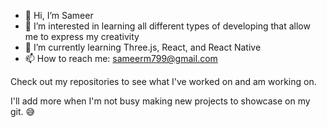 - 👋 Hi, I’m Sameer
- 👀 I’m interested in learning all different types of developing that allow me to express my creativity
- 🌱 I’m currently learning Three.js, React, and React Native
- 📫 How to reach me: sameerm799@gmail.com

Check out my repositories to see what I've worked on and am working on.

I'll add more when I'm not busy making new projects to showcase on my git. 😅
